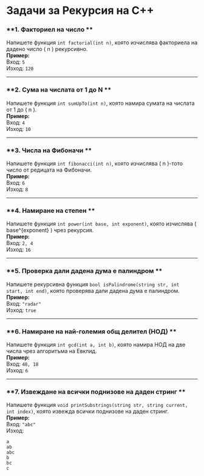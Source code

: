 
# Задачи за Рекурсия на C++

### **1. Факториел на число **
Напишете функция `int factorial(int n)`, която изчислява факториела на дадено число \( n \) рекурсивно.  
**Пример:**  
Вход: `5`  
Изход: `120`

---

### **2. Сума на числата от 1 до N **
Напишете функция `int sumUpTo(int n)`, която намира сумата на числата от 1 до \( n \).  
**Пример:**  
Вход: `4`  
Изход: `10`

---

### **3. Числа на Фибоначи **
Напишете функция `int fibonacci(int n)`, която изчислява \( n \)-тото число от редицата на Фибоначи.  
**Пример:**  
Вход: `6`  
Изход: `8`

---

### **4. Намиране на степен **
Напишете функция `int power(int base, int exponent)`, която изчислява \( base^{exponent} \) чрез рекурсия.  
**Пример:**  
Вход: `2, 4`  
Изход: `16`

---

### **5. Проверка дали дадена дума е палиндром **
Напишете рекурсивна функция `bool isPalindrome(string str, int start, int end)`, която проверява дали дадена дума е палиндром.  
**Пример:**  
Вход: `"radar"`  
Изход: `true`

---

### **6. Намиране на най-големия общ делител (НОД) **  
Напишете функция `int gcd(int a, int b)`, която намира НОД на две числа чрез алгоритъма на Евклид.  
**Пример:**  
Вход: `48, 18`  
Изход: `6`

---

### **7. Извеждане на всички поднизове на даден стринг **  
Напишете функция `void printSubstrings(string str, string current, int index)`, която извежда всички поднизове на даден стринг.  
**Пример:**  
Вход: `"abc"`  
Изход:  
```
a  
ab  
abc  
b  
bc  
c  
```
